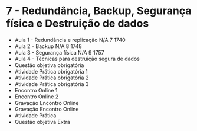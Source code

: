 #  7 - Redundância, Backup, Segurança física e Destruição de dados
- Aula 1 - Redundância e replicação N/A 7 1740
- Aula 2 - Backup N/A 8 1748
- Aula 3 - Segurança física N/A 9 1757
- Aula 4 - Técnicas para destruição segura de dados 
- Questão objetiva obrigatória 
- Atividade Prática obrigatória 1 
- Atividade Prática obrigatória 2 
- Atividade Prática obrigatória 3 
- Encontro Online 1 
- Encontro Online 2 
- Gravação Encontro Online 
- Gravação Encontro Online
- Atividade Prática
- Questão objetiva Extra
